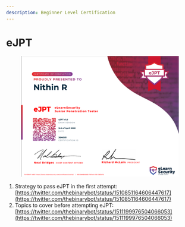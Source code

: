```yaml
---
description: Beginner Level Certification
---
```


# eJPT

<figure><img src="../.gitbook/assets/eJPTCert.png" alt=""><figcaption></figcaption></figure>

1. Strategy to pass eJPT in the first attempt: [https://twitter.com/thebinarybot/status/1510851164606447617](https://twitter.com/thebinarybot/status/1510851164606447617)
2. Topics to cover before attempting eJPT: [https://twitter.com/thebinarybot/status/1511199976504066053](https://twitter.com/thebinarybot/status/1511199976504066053)
